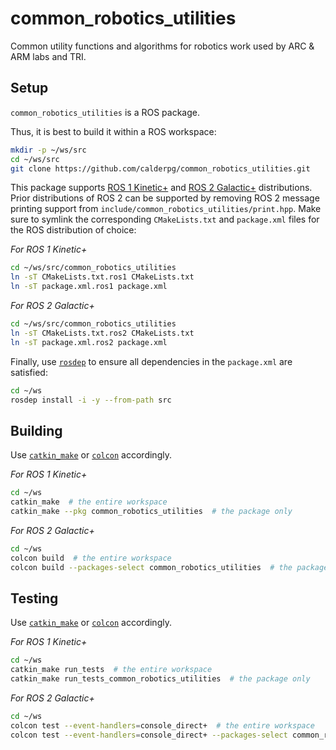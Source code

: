 # common_robotics_utilities
Common utility functions and algorithms for robotics work used by ARC &amp; ARM labs and TRI.

## Setup

`common_robotics_utilities` is a ROS package.

Thus, it is best to build it within a ROS workspace:

```sh
mkdir -p ~/ws/src
cd ~/ws/src
git clone https://github.com/calderpg/common_robotics_utilities.git
```

This package supports [ROS 1 Kinetic+](http://wiki.ros.org/ROS/Installation)
and [ROS 2 Galactic+](https://index.ros.org/doc/ros2/Installation/) distributions.
Prior distributions of ROS 2 can be supported by removing ROS 2 message printing
support from `include/common_robotics_utilities/print.hpp`.
Make sure to symlink the corresponding `CMakeLists.txt` and `package.xml` files
for the ROS distribution of choice:

*For ROS 1 Kinetic+*
```sh
cd ~/ws/src/common_robotics_utilities
ln -sT CMakeLists.txt.ros1 CMakeLists.txt
ln -sT package.xml.ros1 package.xml
```

*For ROS 2 Galactic+*
```sh
cd ~/ws/src/common_robotics_utilities
ln -sT CMakeLists.txt.ros2 CMakeLists.txt
ln -sT package.xml.ros2 package.xml
```

Finally, use [`rosdep`](https://docs.ros.org/independent/api/rosdep/html/)
to ensure all dependencies in the `package.xml` are satisfied:

```sh
cd ~/ws
rosdep install -i -y --from-path src
```

## Building

Use [`catkin_make`](http://wiki.ros.org/catkin/commands/catkin_make) or
[`colcon`](https://colcon.readthedocs.io/en/released/) accordingly.

*For ROS 1 Kinetic+*
```sh
cd ~/ws
catkin_make  # the entire workspace
catkin_make --pkg common_robotics_utilities  # the package only
```

*For ROS 2 Galactic+*
```sh
cd ~/ws
colcon build  # the entire workspace
colcon build --packages-select common_robotics_utilities  # the package only
```

## Testing

Use [`catkin_make`](http://wiki.ros.org/catkin/commands/catkin_make) or
[`colcon`](https://colcon.readthedocs.io/en/released/) accordingly.

*For ROS 1 Kinetic+*
```sh
cd ~/ws
catkin_make run_tests  # the entire workspace
catkin_make run_tests_common_robotics_utilities  # the package only
```

*For ROS 2 Galactic+*
```sh
cd ~/ws
colcon test --event-handlers=console_direct+  # the entire workspace
colcon test --event-handlers=console_direct+ --packages-select common_robotics_utilities  # the package only
```
